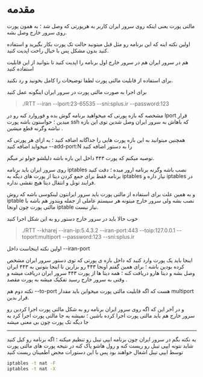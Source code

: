 
# مقدمه

مالتی پورت یعنی اینکه روی سرور ایران کاربر به هرپورتی که وصل شد ؛‌ به همون پورت روی سرور خارج وصل بشه.

اولین نکته اینه که این برنامه رو مثل قبل میتونید حالت تک پورت بکار بگیرید و استفاده کنید بدون مشکل پس با خیال راحت اپدیت کنید.

هم در سرور ایران هم در سرور خارج اول برنامه را اپدیت کنید تا بتوانید از این قابلیت استفاده کنید

برای استفاده از قابلیت مالتی پورت لطفا توضیحات را کامل بخونید و رد نکنید.




برای اجرا به صورت مالتی پورت در سرور ایران اینگونه عمل کنید

> ./RTT --iran  --lport:23-65535  --sni:splus.ir --password:123


مشخصه که بازه پورتی که میخواهید برنامه گوش بده و فوروارد کنه رو در lport قرار میدین ؛ حواستون باشه پورت ssh که باهاش به سرور ایران وصل شدین توی این بازه نباشه وگرنه قطع میشین .

همچنین میتوانید به این بازه پورت هایی را جداگانه اضافه کنید ؛ به ازای هر پورتی که میخواید اضافه کنید --add-port:N را به دستور اضافه کنید 




توصیه میکنم  که پورت ۴۴۳ داخل این بازه باشه دلیلشو جولو تر میگم.

روی سرور ایران باید برنامه iptables نصب باشه  وگرنه برنامه ارور میده ؛ دقت کنید برنامه فقط برای جمع کردن دیتا از پورت های دیگه به iptables نیاز داره و iptables در فرایند تونل و انتقال دیتا هیچ نقشی نداره.

و به همین علت برای استفاده از مالتی پورت باید سرور ایرانتون لینکوسی باشه که روش iptable نصب بشه ولی سرور خارج میتونه هر سیستم عاملی از جمله ویندوز هم باشه با مالتی پورت چون اونجا iptable نیاز نیست.



خوب حالا باید در سرور خارج دستور رو به این شکل اجرا کنید 

> ./RTT --kharej --iran-ip:5.4.3.2 --iran-port:443 --toip:127.0.0.1 --toport:multiport --password:123 --sni:splus.ir

اولین نکته اینجاست داخل --iran-port

اینجا باید یک پورت وارد کنید که داخل بازه ی پورتی که توی دستور سرور ایران مشخص کرده بودین باشه ؛ برای همین گفتم اونجا ۴۴۳ رو بزارین تا اینجا بتونین به ۴۴۳ ایران وصل بشه و دیتا هارو دریافت کنه ؛ همه دیتا ها از پورت ۴۴۳ سرور ایران دریافت میشه و وقتی به سرور خارج رسید تفکیک میشه به پورت مقصد .


نکته دوم هم --to-port هست که اگه قابلیت مالتی پورت میخواین باید مقدار multiport قرار بدین.



و در آخر این که اگه روی سرور ایران برنامه رو به شکل مالتی پورت اجرا کردین رو سرور خارج هم باید مالتی پورت اجرا کرده باشین ؛ نمیشه یه جا مالتی پورت اجرا کرد یه جا دیگه تک پورت چون بی معنی میشه 

***

یه نکته بگم
در سرور ایران چون برنامه ایپی تیبل رو تنظیم میکنه ؛ اگه برنامه رو کیل کنید شاید نتونه ایپی تیبل رو ریست کنه و رول هاشو پاک کنه در نتیجه پورت های مالتی پورت توسط ایپی تیبل اشغال خواهند بود پس با این دستورات محض اطمینان ریست کنید 

```sh
iptables -t nat -F
iptables -t nat -X
```

